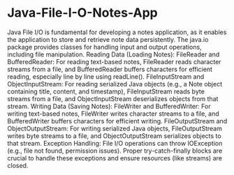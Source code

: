# Java-File-I-O-Notes-App
Java File I/O is fundamental for developing a notes application, as it enables the application to store and retrieve note data persistently. The java.io package provides classes for handling input and output operations, including file manipulation.
Reading Data (Loading Notes):
FileReader and BufferedReader: For reading text-based notes, FileReader reads character streams from a file, and BufferedReader buffers characters for efficient reading, especially line by line using readLine().
FileInputStream and ObjectInputStream: For reading serialized Java objects (e.g., a Note object containing title, content, and timestamp), FileInputStream reads byte streams from a file, and ObjectInputStream deserializes objects from that stream.
Writing Data (Saving Notes):
FileWriter and BufferedWriter: For writing text-based notes, FileWriter writes character streams to a file, and BufferedWriter buffers characters for efficient writing.
FileOutputStream and ObjectOutputStream: For writing serialized Java objects, FileOutputStream writes byte streams to a file, and ObjectOutputStream serializes objects to that stream.
Exception Handling:
File I/O operations can throw IOException (e.g., file not found, permission issues). Proper try-catch-finally blocks are crucial to handle these exceptions and ensure resources (like streams) are closed.
